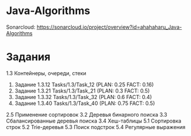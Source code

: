 # Java-Algorithms
Sonarcloud: https://sonarcloud.io/project/overview?id=ahahaharu_Java-Algorithms
# Задания
1.3 Контейнеры, очереди, стеки
  1) Задание 1.3.12 Tasks/1.3/Task_12 (PLAN: 0.25 FACT: 0.16)
  2) Задание 1.3.21 Tasks/1.3/Task_21 (PLAN: 0.3 FACT: 0.5)
  3) Задание 1.3.32 Tasks/1.3/Task_32 (PLAN: 0.6 FACT: 0.4)
  4) Задание 1.3.40 Tasks/1.3/Task_40 (PLAN: 0.75 FACT: 0.5)
     
2.5 Применение сортировок
3.2 Деревья бинарного поиска
3.3 Сбалансированные деревья поиска
3.4 Хеш-таблицы
5.1 Сортировка строк
5.2 Trie-деревья
5.3 Поиск подстрок
5.4 Регулярные выражения
